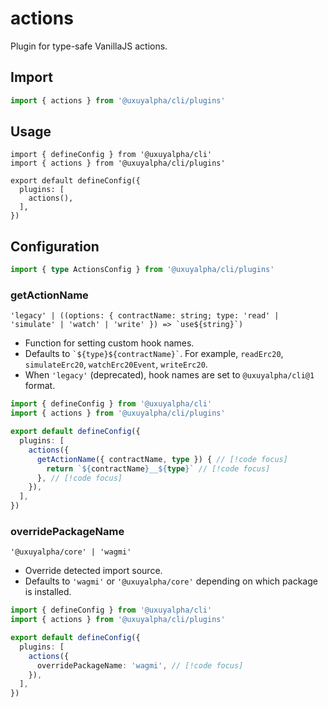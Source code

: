 # actions

Plugin for type-safe VanillaJS actions.

## Import

```ts
import { actions } from '@uxuyalpha/cli/plugins'
```

## Usage

```ts{2,6}
import { defineConfig } from '@uxuyalpha/cli'
import { actions } from '@uxuyalpha/cli/plugins'

export default defineConfig({
  plugins: [
    actions(),
  ],
})
```

## Configuration

```ts
import { type ActionsConfig } from '@uxuyalpha/cli/plugins'
```

### getActionName

`` 'legacy' | ((options: { contractName: string; type: 'read' | 'simulate' | 'watch' | 'write' }) => `use${string}`) ``

- Function for setting custom hook names.
- Defaults to `` `${type}${contractName}` ``. For example, `readErc20`, `simulateErc20`, `watchErc20Event`, `writeErc20`.
- When `'legacy'` (deprecated), hook names are set to `@uxuyalpha/cli@1` format.

```ts
import { defineConfig } from '@uxuyalpha/cli'
import { actions } from '@uxuyalpha/cli/plugins'

export default defineConfig({
  plugins: [
    actions({
      getActionName({ contractName, type }) { // [!code focus]
        return `${contractName}__${type}` // [!code focus]
      }, // [!code focus]
    }),
  ],
})
```

### overridePackageName

`'@uxuyalpha/core' | 'wagmi'`

- Override detected import source.
- Defaults to `'wagmi'` or `'@uxuyalpha/core'` depending on which package is installed.

```ts
import { defineConfig } from '@uxuyalpha/cli'
import { actions } from '@uxuyalpha/cli/plugins'

export default defineConfig({
  plugins: [
    actions({
      overridePackageName: 'wagmi', // [!code focus]
    }),
  ],
})
```

